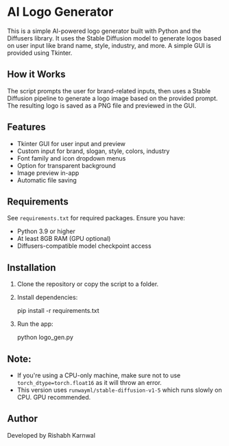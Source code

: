 AI Logo Generator
=================

This is a simple AI-powered logo generator built with Python and the Diffusers library.
It uses the Stable Diffusion model to generate logos based on user input like brand name,
style, industry, and more. A simple GUI is provided using Tkinter.

How it Works
------------
The script prompts the user for brand-related inputs, then uses a Stable Diffusion pipeline
to generate a logo image based on the provided prompt. The resulting logo is saved as a PNG
file and previewed in the GUI.

Features
--------
- Tkinter GUI for user input and preview
- Custom input for brand, slogan, style, colors, industry
- Font family and icon dropdown menus
- Option for transparent background
- Image preview in-app
- Automatic file saving

Requirements
------------
See `requirements.txt` for required packages. Ensure you have:
- Python 3.9 or higher
- At least 8GB RAM (GPU optional)
- Diffusers-compatible model checkpoint access

Installation
------------
1. Clone the repository or copy the script to a folder.
2. Install dependencies:

    pip install -r requirements.txt

3. Run the app:

    python logo_gen.py

Note:
-----
- If you're using a CPU-only machine, make sure not to use `torch_dtype=torch.float16`
  as it will throw an error.
- This version uses `runwayml/stable-diffusion-v1-5` which runs slowly on CPU. GPU recommended.

Author
------
Developed by Rishabh Karnwal
